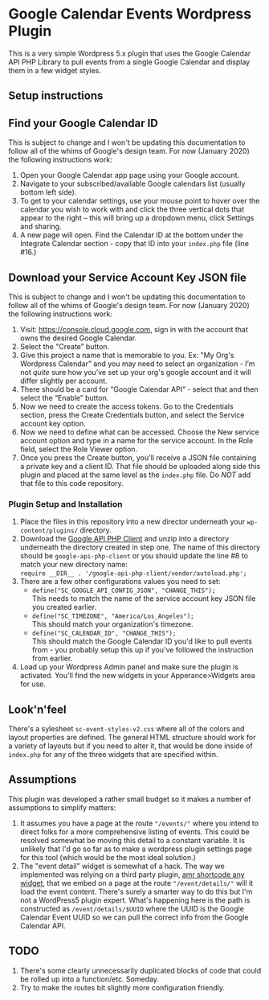 # Google Calendar Events Wordpress Plugin

This is a very simple Wordpress 5.x plugin that uses the Google Calendar API PHP Library to pull events from a single Google Calendar and display them in a few widget styles.

## Setup instructions

## Find your Google Calendar ID

This is subject to change and I won't be updating this documentation to follow all of the whims of Google's design team. For now (January 2020) the following instructions work:

1. Open your Google Calendar app page using your Google account.
2. Navigate to your subscribed/available Google calendars list (usually bottom left side).
3. To get to your calendar settings, use your mouse point to hover over the calendar you wish to work with and click the three vertical dots that appear to the right – this will bring up a dropdown menu, click Settings and sharing.
4. A new page will open. Find the Calendar ID at the bottom under the Integrate Calendar section - copy that ID into your `index.php` file (line #16.)

## Download your Service Account Key JSON file

This is subject to change and I won't be updating this documentation to follow all of the whims of Google's design team. For now (January 2020) the following instructions work:

1. Visit: https://console.cloud.google.com, sign in with the account that owns the desired Google Calendar.
2. Select the "Create” button.
3. Give this project a name that is memorable to you. Ex: "My Org's Wordpress Calendar” and you may need to select an organization - I’m not *quite* sure how you’ve set up your org's google account and it will differ slightly per account.
4. There should be a card for “Google Calendar API” - select that and then select the “Enable” button.
5. Now we need to create the access tokens. Go to the Credentials section, press the Create Credentials button, and select the Service account key option.
6. Now we need to define what can be accessed. Choose the New service account option and type in a name for the service account. In the Role field, select the Role Viewer option.
7. Once you press the Create button, you'll receive a JSON file containing a private key and a client ID. That file should be uploaded along side this plugin and placed at the same level as the `index.php` file. Do *NOT* add that file to this code repository.

### Plugin Setup and Installation

1. Place the files in this repository into a new director underneath your `wp-content/plugins/` directory.
2. Download the [Google API PHP Client](https://github.com/googleapis/google-api-php-client/releases) and unzip into a directory underneath the directory created in step one. The name of this directory should be `google-api-php-client` or you should update the line #8 to match your new directory name:  
	`require __DIR__ . '/google-api-php-client/vendor/autoload.php';`
3. There are a few other configurations values you need to set:  
	* `define("SC_GOOGLE_API_CONFIG_JSON", "CHANGE_THIS");`  
	This needs to match the name of the service account key JSON file you created earlier.
	* `define("SC_TIMEZONE", "America/Los_Angeles");`  
	This should match your organization's timezone.
	* `define("SC_CALENDAR_ID", "CHANGE_THIS");`  
	This should match the Google Calendar ID you'd like to pull events from - you probably setup this up if you've followed the instruction from earlier.
4. Load up your Wordpress Admin panel and make sure the plugin is activated. You'll find the new widgets in your Apperance>Widgets area for use.

## Look'n'feel

There's a sylesheet `sc-event-styles-v2.css` where all of the colors and layout properties are defined. The general HTML structure should work for a variety of layouts but if you need to alter it, that would be done inside of `index.php` for any of the three widgets that are specified within.

## Assumptions

This plugin was developed a rather small budget so it makes a number of assumptions to simplify matters:

1. It assumes you have a page at the route `"/events/"` where you intend to direct folks for a more comprehensive listing of events. This could be resolved somewhat be moving this detail to a constant variable. It is unlikely that I'd go so far as to make a wordpress plugin settings page for this tool (which would be the most ideal solution.)
2. The "event detail" widget is somewhat of a hack. The way we implemented was relying on  a third party plugin, [amr shortcode any widget](https://wordpress.org/plugins/amr-shortcode-any-widget/), that we embed on a page at the route `"/event/details/"` will it load the event content. There's surely a smarter way to do this but I'm not a WordPress5 plugin expert. What's happening here is the path is constructed as `/event/details/$UUID` where the UUID is the Google Calendar Event UUID so we can pull the correct info from the Google Calendar API.

## TODO

1. There's some clearly unnecessarily duplicated blocks of code that could be rolled up into a function/etc. Someday.
2. Try to make the routes bit slightly more configuration friendly.